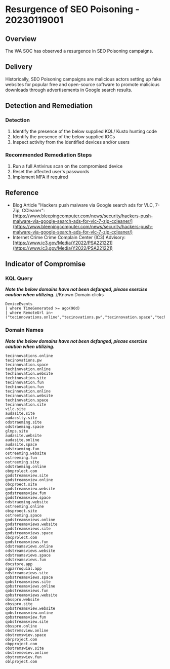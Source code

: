 
# Resurgence of SEO Poisoning - 20230119001

## Overview
The WA SOC has observed a resurgence in SEO Poisoning campaigns.

## Delivery
Historically, SEO Poisoning campaigns are malicious actors setting up fake websites for popular free and open-source software to promote malicious downloads through advertisements in Google search results.

## Detection and Remediation

### Detection
1. Identify the presence of the below supplied KQL/ Kusto hunting code
2. Identify the presence of the below supplied IOCs
3. Inspect activity from the identified devices and/or users

### Recommended Remediation Steps
1.  Run a full Antivirus scan on the compromised device
2.  Reset the affected user's passwords
3.  Implement MFA if required

## Reference
* Blog Article "Hackers push malware via Google search ads for VLC, 7-Zip, CCleaner": [https://www.bleepingcomputer.com/news/security/hackers-push-malware-via-google-search-ads-for-vlc-7-zip-ccleaner/](https://www.bleepingcomputer.com/news/security/hackers-push-malware-via-google-search-ads-for-vlc-7-zip-ccleaner/)
* Internet Crime Crime Complain Center (IC3) Advisory: [https://www.ic3.gov/Media/Y2022/PSA221221](https://www.ic3.gov/Media/Y2022/PSA221221)

## Indicator of Compromise

### KQL Query
***Note the below domains have not been defanged, please exercise caution when utilizing.***
//Known Domain clicks
```kusto
DeviceEvents
| where TimeGenerated >= ago(90d)
| where RemoteUrl in~ ("tecinnovations.online","tecinovations.pw","tecinnovation.space","techinovation.online","techinovation.website","techinovation.site","tecinnovation.fun","techinovation.fun","tecinnovation.online","tecinnovation.website","techinovation.space","tecinnovation.site","vilc.site","audasite.site","audacslty.site","odstraeming.site","odstraeming.space","glmps.site","audasite.website","audasite.online","audasite.space","odstraeming.fun","ostreeming.website","ostreeming.fun","ostreeming.site","odstraeming.online","obmprolect.com","godstreamsview.site","godstreamsview.online","obcproect.site","godstreamsview.website","godstreamsview.fun","godstreamsview.space","odstraeming.website","ostreeming.online","obsproect.site","ostreeming.space","godstreamsviews.online","godstreamsviews.website","godstreamsviews.site","godstreamsviews.space","obcprolect.com","godstreamsviews.fun","odstreamsviews.online","odstreamsviews.website","odstreamsviews.space","odstreamsviews.fun","docstore.app","sgparroquial.app","odstreamsviews.site","qobstreamsviews.space","qobstreamsviews.site","qobstreamsviews.online","qobstreamsviews.fun","qobstreamsviews.website","obsspro.website","obsspro.site","qobstreamsview.website","qobstreamsview.online","qobstreamsview.fun","qobstreamsview.site","obsspro.online","obstremsview.online","obstremswiev.space","obrproject.com","obpproject.com","obstremswiev.site","obstremswiev.online","obstremswiev.fun","oblproject.com")
```

### Domain Names
***Note the below domains have not been defanged, please exercise caution when utilizing.***

```text
tecinnovations.online
tecinovations.pw
tecinnovation.space
techinovation.online
techinovation.website
techinovation.site
tecinnovation.fun
techinovation.fun
tecinnovation.online
tecinnovation.website
techinovation.space
tecinnovation.site
vilc.site
audasite.site
audacslty.site
odstraeming.site
odstraeming.space
glmps.site
audasite.website
audasite.online
audasite.space
odstraeming.fun
ostreeming.website
ostreeming.fun
ostreeming.site
odstraeming.online
obmprolect.com
godstreamsview.site
godstreamsview.online
obcproect.site
godstreamsview.website
godstreamsview.fun
godstreamsview.space
odstraeming.website
ostreeming.online
obsproect.site
ostreeming.space
godstreamsviews.online
godstreamsviews.website
godstreamsviews.site
godstreamsviews.space
obcprolect.com
godstreamsviews.fun
odstreamsviews.online
odstreamsviews.website
odstreamsviews.space
odstreamsviews.fun
docstore.app
sgparroquial.app
odstreamsviews.site
qobstreamsviews.space
qobstreamsviews.site
qobstreamsviews.online
qobstreamsviews.fun
qobstreamsviews.website
obsspro.website
obsspro.site
qobstreamsview.website
qobstreamsview.online
qobstreamsview.fun
qobstreamsview.site
obsspro.online
obstremsview.online
obstremswiev.space
obrproject.com
obpproject.com
obstremswiev.site
obstremswiev.online
obstremswiev.fun
oblproject.com
```

